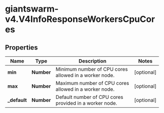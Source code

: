 # giantswarm-v4.V4InfoResponseWorkersCpuCores

## Properties
Name | Type | Description | Notes
------------ | ------------- | ------------- | -------------
**min** | **Number** | Minimum number of CPU cores allowed in a worker node. | [optional] 
**max** | **Number** | Maximum number of CPU cores allowed in a worker node. | [optional] 
**_default** | **Number** | Default number of CPU cores provided in a worker node. | [optional] 


